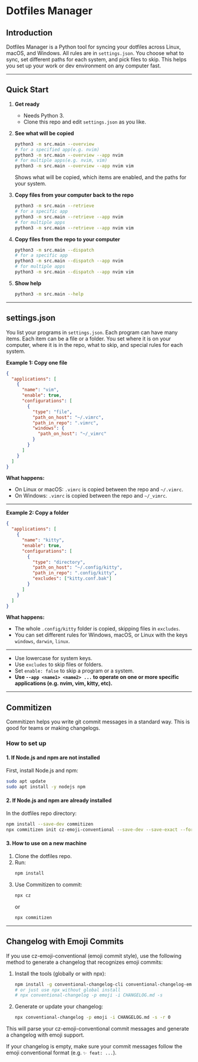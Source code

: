 # Dotfiles Manager

## Introduction

Dotfiles Manager is a Python tool for syncing your dotfiles across Linux, macOS, and Windows. All rules are in `settings.json`. You choose what to sync, set different paths for each system, and pick files to skip. This helps you set up your work or dev environment on any computer fast.

---

## Quick Start

1. **Get ready**

   - Needs Python 3.
   - Clone this repo and edit `settings.json` as you like.

2. **See what will be copied**

   ```bash
   python3 -m src.main --overview
   # for a specified app(e.g. nvim)
   python3 -m src.main --overview --app nvim
   # for multiple apps(e.g. nvim, vim)
   python3 -m src.main --overview --app nvim vim
   ```

   Shows what will be copied, which items are enabled, and the paths for your system.

3. **Copy files from your computer back to the repo**

   ```bash
   python3 -m src.main --retrieve
   # for a specific app
   python3 -m src.main --retrieve --app nvim
   # for multiple apps
   python3 -m src.main --retrieve --app nvim vim
   ```

4. **Copy files from the repo to your computer**

   ```bash
   python3 -m src.main --dispatch
   # for a specific app
   python3 -m src.main --dispatch --app nvim
   # for multiple apps
   python3 -m src.main --dispatch --app nvim vim
   ```

5. **Show help**
   ```bash
   python3 -m src.main --help
   ```

---

## settings.json

You list your programs in `settings.json`. Each program can have many items. Each item can be a file or a folder. You set where it is on your computer, where it is in the repo, what to skip, and special rules for each system.

**Example 1: Copy one file**

```json
{
  "applications": [
    {
      "name": "vim",
      "enable": true,
      "configurations": [
        {
          "type": "file",
          "path_on_host": "~/.vimrc",
          "path_in_repo": ".vimrc",
          "windows": {
            "path_on_host": "~/_vimrc"
          }
        }
      ]
    }
  ]
}
```

**What happens:**

- On Linux or macOS: `.vimrc` is copied between the repo and `~/.vimrc`.
- On Windows: `.vimrc` is copied between the repo and `~/_vimrc`.

---

**Example 2: Copy a folder**

```json
{
  "applications": [
    {
      "name": "kitty",
      "enable": true,
      "configurations": [
        {
          "type": "directory",
          "path_on_host": "~/.config/kitty",
          "path_in_repo": ".config/kitty",
          "excludes": ["kitty.conf.bak"]
        }
      ]
    }
  ]
}
```

**What happens:**

- The whole `.config/kitty` folder is copied, skipping files in `excludes`.
- You can set different rules for Windows, macOS, or Linux with the keys `windows`, `darwin`, `linux`.

---

- Use lowercase for system keys.
- Use `excludes` to skip files or folders.
- Set `enable: false` to skip a program or a system.
- **Use `--app <name1> <name2> ...` to operate on one or more specific applications (e.g. nvim, vim, kitty, etc).**

---

## Commitizen

Commitizen helps you write git commit messages in a standard way. This is good for teams or making changelogs.

### How to set up

#### 1. If Node.js and npm are not installed

First, install Node.js and npm:

```bash
sudo apt update
sudo apt install -y nodejs npm
```

#### 2. If Node.js and npm are already installed

In the dotfiles repo directory:

```bash
npm install --save-dev commitizen
npx commitizen init cz-emoji-conventional --save-dev --save-exact --force
```

#### 3. How to use on a new machine

1. Clone the dotfiles repo.
2. Run:
   ```bash
   npm install
   ```
3. Use Commitizen to commit:
   ```bash
   npx cz
   ```
   or
   ```bash
   npx commitizen
   ```

---

## Changelog with Emoji Commits

If you use cz-emoji-conventional (emoji commit style), use the following method to generate a changelog that recognizes emoji commits:

1. Install the tools (globally or with npx):
   ```bash
   npm install -g conventional-changelog-cli conventional-changelog-emoji
   # or just use npx without global install
   # npx conventional-changelog -p emoji -i CHANGELOG.md -s
   ```
2. Generate or update your changelog:
   ```bash
   npx conventional-changelog -p emoji -i CHANGELOG.md -s -r 0
   ```

This will parse your cz-emoji-conventional commit messages and generate a changelog with emoji support.

If your changelog is empty, make sure your commit messages follow the emoji conventional format (e.g. `✨ feat: ...`).
